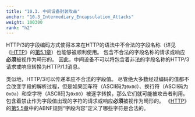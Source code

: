 ```yaml
---
title: "10.3. 中间设备封装攻击"
anchor: "10.3_Intermediary_Encapsulation_Attacks"
weight: 100300
rank: "h2"
---
```


HTTP/3的字段编码方式使得本来在HTTP的语法中不合法的字段名称（详见《[HTTP]()》的[第5.1章]()）也能够被顺利使用。
包含不合法的字段名称的请求或响应**必须**被视作为畸形的。
因此，中间设备不可以将包含着非法的字段名称的HTTP/3请求或响应转换为HTTP/1.1消息。

类似地，HTTP/3可以传递本应不合法的字段值。
尽管绝大多数经过编码的值都不会改变字段的解析过程，但是如果回车符（ASCII码为`0x0d`）、换行符（ASCII码为`0x0a`）和空字符（ASCII码为`0x00`）被逐字转换，那么它们就可能被攻击者利用。
包含着禁止作为字段值出现的字符的请求或响应**必须**被视作为畸形的。
《[HTTP]()》的[第5.5章]()中的ABNF规则“字段内容”定义了哪些字符是合法的。

